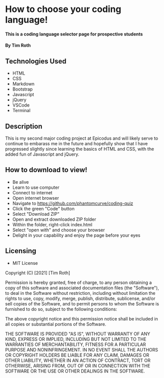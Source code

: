 # How to choose your coding language!

#### This is a coding language selector page for prospective students

#### By Tim Roth

## Technologies Used

* HTML
* CSS
* Markdown
* Bootstrap
* Javascript
* jQuery
* VSCode
* Terminal

## Description

This is my second major coding project at Epicodus and will likely serve to continue to embarass me in the future and hopefully show that I have progressed slightly since learning the basics of HTML and CSS, with the added fun of Javascript and jQuery.

## How to download to view!

* Be alive
* Learn to use computer
* Connect to internet
* Open internet browser
* Navigate to https://github.com/phantomcurve/coding-quiz
* Click the green "Code" button
* Select "Download ZIP"
* Open and extract downloaded ZIP folder
* Within the folder, right-click index.html
* Select "open with" and choose your browser
* Delight in your capability and enjoy the page before your eyes

## Licensing

* MIT License 

Copyright (C) [2021] [Tim Roth]

Permission is hereby granted, free of charge, to any person obtaining
a copy of this software and associated documentation files (the
"Software"), to deal in the Software without restriction, including
without limitation the rights to use, copy, modify, merge, publish,
distribute, sublicense, and/or sell copies of the Software, and to
permit persons to whom the Software is furnished to do so, subject to
the following conditions:

The above copyright notice and this permission notice shall be
included in all copies or substantial portions of the Software.

THE SOFTWARE IS PROVIDED "AS IS", WITHOUT WARRANTY OF ANY KIND,
EXPRESS OR IMPLIED, INCLUDING BUT NOT LIMITED TO THE WARRANTIES OF
MERCHANTABILITY, FITNESS FOR A PARTICULAR PURPOSE AND
NONINFRINGEMENT. IN NO EVENT SHALL THE AUTHORS OR COPYRIGHT HOLDERS BE
LIABLE FOR ANY CLAIM, DAMAGES OR OTHER LIABILITY, WHETHER IN AN ACTION
OF CONTRACT, TORT OR OTHERWISE, ARISING FROM, OUT OF OR IN CONNECTION
WITH THE SOFTWARE OR THE USE OR OTHER DEALINGS IN THE SOFTWARE.